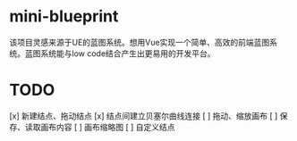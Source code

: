 # mini-blueprint
该项目灵感来源于UE的蓝图系统。想用Vue实现一个简单、高效的前端蓝图系统。蓝图系统能与low code结合产生出更易用的开发平台。

# TODO
[x] 新建结点、拖动结点
[x] 结点间建立贝塞尔曲线连接
[ ] 拖动、缩放画布
[ ] 保存、读取画布内容
[ ] 画布缩略图
[ ] 自定义结点